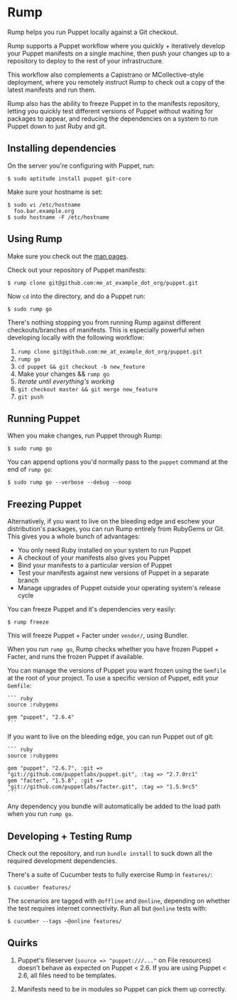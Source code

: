 Rump
====

Rump helps you run Puppet locally against a Git checkout.

Rump supports a Puppet workflow where you quickly + iteratively develop your
Puppet manifests on a single machine, then push your changes up to a repository
to deploy to the rest of your infrastructure.

This workflow also complements a Capistrano or MCollective-style deployment,
where you remotely instruct Rump to check out a copy of the latest manifests
and run them.

Rump also has the ability to freeze Puppet in to the manifests repository,
letting you quickly test different versions of Puppet without waiting for
packages to appear, and reducing the dependencies on a system to run Puppet
down to just Ruby and git.

Installing dependencies
-----------------------

On the server you're configuring with Puppet, run:

    $ sudo aptitude install puppet git-core

Make sure your hostname is set:

    $ sudo vi /etc/hostname
      foo.bar.example.org
    $ sudo hostname -F /etc/hostname


Using Rump
----------

Make sure you check out the [man pages](blob/master/man/rump.1.ronn).

Check out your repository of Puppet manifests:

    $ rump clone git@github.com:me_at_example_dot_org/puppet.git

Now `cd` into the directory, and do a Puppet run:

    $ sudo rump go

There's nothing stopping you from running Rump against different checkouts/branches
of manifests. This is especially powerful when developing locally with the following
workflow:

   1. `rump clone git@github.com:me_at_example_dot_org/puppet.git`
   2. `rump go`
   3. `cd puppet && git checkout -b new_feature`
   4. Make your changes &amp;&amp; `rump go`
   5. *Iterate until everything's working*
   6. `git checkout master && git merge new_feature`
   7. `git push`


Running Puppet
--------------

When you make changes, run Puppet through Rump:

    $ sudo rump go

You can append options you'd normally pass to the `puppet` command at the end
of `rump go`:

    $ sudo rump go --verbose --debug --noop

Freezing Puppet
---------------

Alternatively, if you want to live on the bleeding edge and eschew your
distribution's packages, you can run Rump entirely from RubyGems or Git. This
gives you a whole bunch of advantages:

 * You only need Ruby installed on your system to run Puppet
 * A checkout of your manifests also gives you Puppet
 * Bind your manifests to a particular version of Puppet
 * Test your manifests against new versions of Puppet in a separate branch
 * Manage upgrades of Puppet outside your operating system's release cycle

You can freeze Puppet and it's dependencies very easily:

    $ rump freeze

This will freeze Puppet + Facter under `vendor/`, using Bundler.

When you run `rump go`, Rump checks whether you have frozen Puppet + Facter, and
runs the frozen Puppet if available.

You can manage the versions of Puppet you want frozen using the `Gemfile` at
the root of your project. To use a specific version of Puppet, edit your
`Gemfile`:

    ``` ruby
    source :rubygems

    gem "puppet", "2.6.4"
    ```

If you want to live on the bleeding edge, you can run Puppet out of git:

    ``` ruby
    source :rubygems

    gem "puppet", "2.6.7", :git => "git://github.com/puppetlabs/puppet.git", :tag => "2.7.0rc1"
    gem "facter", "1.5.8", :git => "git://github.com/puppetlabs/facter.git", :tag => "1.5.9rc5"
    ```

Any dependency you bundle will automatically be added to the load path when you
run `rump go`.

Developing + Testing Rump
-------------------------

Check out the repository, and run `bundle install` to suck down all the
required development dependencies.

There's a suite of Cucumber tests to fully exercise Rump in `features/`:

    $ cucumber features/

The scenarios are tagged with `@offline` and `@online`, depending on whether
the test requires internet connectivity. Run all but `@online` tests with:

    $ cucumber --tags ~@online features/


Quirks
------

1. Puppet's fileserver (`source => "puppet:///..."` on File resources) doesn't
   behave as expected on Puppet < 2.6. If you are using Puppet < 2.6, all files
   need to be templates.

2. Manifests need to be in modules so Puppet can pick them up correctly.

